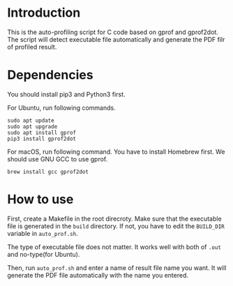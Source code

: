 # Introduction
This is the auto-profiling script for C code based on gprof and gprof2dot.
The script will detect executable file automatically and generate the PDF filr of profiled result.

# Dependencies
You should install pip3 and Python3 first.

For Ubuntu, run following commands.
```
sudo apt update
sudo apt upgrade
sudo apt install gprof 
pip3 install gprof2dot
```

For macOS, run following command. You have to install Homebrew first. We should use GNU GCC to use gprof.
```
brew install gcc gprof2dot
```

# How to use
First, create a Makefile in the root direcroty.
Make sure that the executable file is generated in the `build` directory.
If not, you have to edit the `BUILD_DIR` variable in `auto_prof.sh`.

The type of executable file does not matter. It works well with both of `.out` and no-type(for Ubuntu).

Then, run `auto_prof.sh` and enter a name of result file name you want. It will generate the PDF file automatically with the name you entered.

